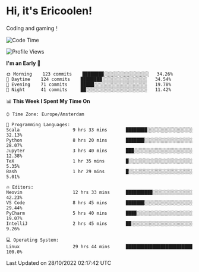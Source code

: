 # Hi, it's Ericoolen!
Coding and gaming！

<!--START_SECTION:waka-->
![Code Time](http://img.shields.io/badge/Code%20Time-495%20hrs%2011%20mins-blue)

![Profile Views](http://img.shields.io/badge/Profile%20Views-10-blue)

**I'm an Early 🐤** 

```text
🌞 Morning    123 commits    ████████░░░░░░░░░░░░░░░░░   34.26% 
🌆 Daytime    124 commits    ████████░░░░░░░░░░░░░░░░░   34.54% 
🌃 Evening    71 commits     █████░░░░░░░░░░░░░░░░░░░░   19.78% 
🌙 Night      41 commits     ██░░░░░░░░░░░░░░░░░░░░░░░   11.42%

```


📊 **This Week I Spent My Time On** 

```text
⌚︎ Time Zone: Europe/Amsterdam

💬 Programming Languages: 
Scala                    9 hrs 33 mins       ████████░░░░░░░░░░░░░░░░░   32.13% 
Python                   8 hrs 20 mins       ███████░░░░░░░░░░░░░░░░░░   28.07% 
Jupyter                  3 hrs 40 mins       ███░░░░░░░░░░░░░░░░░░░░░░   12.38% 
TeX                      1 hr 35 mins        █░░░░░░░░░░░░░░░░░░░░░░░░   5.35% 
Bash                     1 hr 29 mins        █░░░░░░░░░░░░░░░░░░░░░░░░   5.01%

🔥 Editors: 
Neovim                   12 hrs 33 mins      ██████████░░░░░░░░░░░░░░░   42.23% 
VS Code                  8 hrs 45 mins       ███████░░░░░░░░░░░░░░░░░░   29.44% 
PyCharm                  5 hrs 40 mins       ████░░░░░░░░░░░░░░░░░░░░░   19.07% 
IntelliJ                 2 hrs 45 mins       ██░░░░░░░░░░░░░░░░░░░░░░░   9.26%

💻 Operating System: 
Linux                    29 hrs 44 mins      █████████████████████████   100.0%

```


 Last Updated on 28/10/2022 02:17:42 UTC
<!--END_SECTION:waka-->

